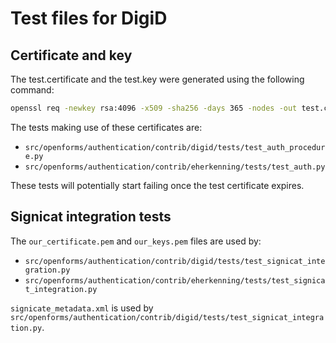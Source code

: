 # Test files for DigiD

## Certificate and key

The test.certificate and the test.key were generated using the following command:

```bash
openssl req -newkey rsa:4096 -x509 -sha256 -days 365 -nodes -out test.certificate -keyout test.key
```

The tests making use of these certificates are:

- `src/openforms/authentication/contrib/digid/tests/test_auth_procedure.py`
- `src/openforms/authentication/contrib/eherkenning/tests/test_auth.py`

These tests will potentially start failing once the test certificate expires.

## Signicat integration tests

The `our_certificate.pem` and `our_keys.pem` files are used by:

- `src/openforms/authentication/contrib/digid/tests/test_signicat_integration.py`
- `src/openforms/authentication/contrib/eherkenning/tests/test_signicat_integration.py`

`signicate_metadata.xml` is used by
`src/openforms/authentication/contrib/digid/tests/test_signicat_integration.py`.
